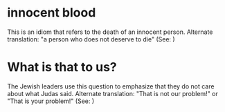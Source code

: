 
# innocent blood
This is an idiom that refers to the death of an innocent person. Alternate translation: "a person who does not deserve to die" (See: )

# What is that to us?
The Jewish leaders use this question to emphasize that they do not care about what Judas said. Alternate translation: "That is not our problem!" or "That is your problem!" (See: )